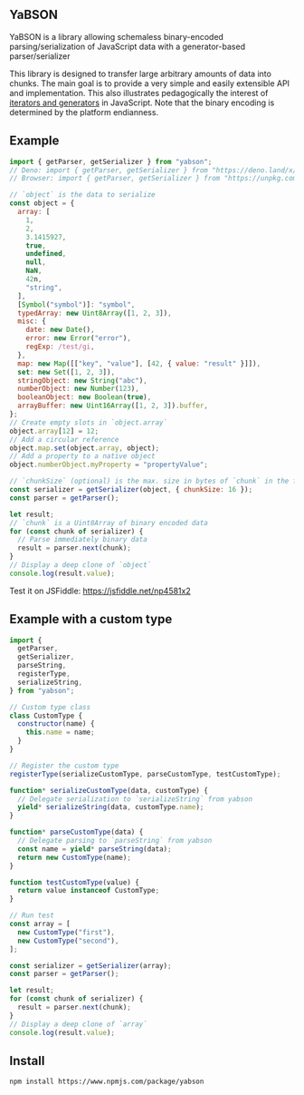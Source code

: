 ## YaBSON

YaBSON is a library allowing schemaless binary-encoded parsing/serialization of 
JavaScript data with a generator-based parser/serializer 

This library is designed to transfer large arbitrary amounts of data into
chunks. The main goal is to provide a very simple and easily extensible API and
implementation. This also illustrates pedagogically the interest of
[iterators and generators](https://developer.mozilla.org/docs/Web/JavaScript/Guide/Iterators_and_Generators)
in JavaScript. Note that the binary encoding is determined by the platform
endianness.

## Example

```js
import { getParser, getSerializer } from "yabson";
// Deno: import { getParser, getSerializer } from "https://deno.land/x/yabson";
// Browser: import { getParser, getSerializer } from "https://unpkg.com/yabson";

// `object` is the data to serialize
const object = {
  array: [
    1,
    2,
    3.1415927,
    true,
    undefined,
    null,
    NaN,
    42n,
    "string",
  ],
  [Symbol("symbol")]: "symbol",
  typedArray: new Uint8Array([1, 2, 3]),
  misc: {
    date: new Date(),
    error: new Error("error"),
    regExp: /test/gi,
  },
  map: new Map([["key", "value"], [42, { value: "result" }]]),
  set: new Set([1, 2, 3]),
  stringObject: new String("abc"),
  numberObject: new Number(123),
  booleanObject: new Boolean(true),
  arrayBuffer: new Uint16Array([1, 2, 3]).buffer,
};
// Create empty slots in `object.array`
object.array[12] = 12;
// Add a circular reference
object.map.set(object.array, object);
// Add a property to a native object
object.numberObject.myProperty = "propertyValue";

// `chunkSize` (optional) is the max. size in bytes of `chunk` in the for-of loop below
const serializer = getSerializer(object, { chunkSize: 16 });
const parser = getParser();

let result;
// `chunk` is a Uint8Array of binary encoded data
for (const chunk of serializer) {
  // Parse immediately binary data
  result = parser.next(chunk);
}
// Display a deep clone of `object`
console.log(result.value);
```

Test it on JSFiddle: https://jsfiddle.net/np4581x2

## Example with a custom type

```js
import {
  getParser,
  getSerializer,
  parseString,
  registerType,
  serializeString,
} from "yabson";

// Custom type class
class CustomType {
  constructor(name) {
    this.name = name;
  }
}

// Register the custom type
registerType(serializeCustomType, parseCustomType, testCustomType);

function* serializeCustomType(data, customType) {
  // Delegate serialization to `serializeString` from yabson
  yield* serializeString(data, customType.name);
}

function* parseCustomType(data) {
  // Delegate parsing to `parseString` from yabson
  const name = yield* parseString(data);
  return new CustomType(name);
}

function testCustomType(value) {
  return value instanceof CustomType;
}

// Run test
const array = [
  new CustomType("first"),
  new CustomType("second"),
];

const serializer = getSerializer(array);
const parser = getParser();

let result;
for (const chunk of serializer) {
  result = parser.next(chunk);
}
// Display a deep clone of `array`
console.log(result.value);
```

## Install

```sh
npm install https://www.npmjs.com/package/yabson
```
